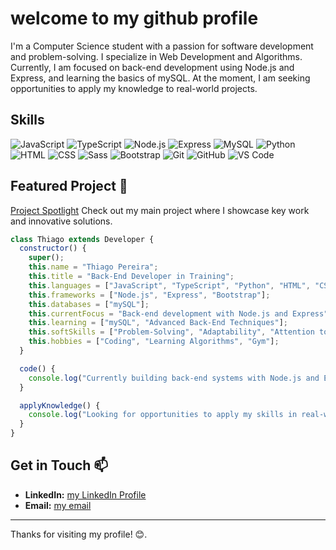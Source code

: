 # welcome to my github profile 
I'm a Computer Science student with a passion for software development and problem-solving. I specialize in Web Development and Algorithms. Currently, I am focused on back-end development using Node.js and Express, and learning the basics of mySQL. At the moment, I am seeking opportunities to apply my knowledge to real-world projects.

## Skills
 ![JavaScript](https://img.shields.io/badge/JavaScript-F7DF1C?style=flat-square&logo=javascript&logoColor=white)
 ![TypeScript](https://img.shields.io/badge/TypeScript-3178C6?style=flat-square&logo=typescript&logoColor=white)
  ![Node.js](https://img.shields.io/badge/Node.js-339933?style=flat-square&logo=node.js&logoColor=white)
  ![Express](https://img.shields.io/badge/Express.js-000000?style=flat-square&logo=express&logoColor=white)
  ![MySQL](https://img.shields.io/badge/MySQL-4479A1?style=flat-square&logo=mysql&logoColor=white)
![Python](https://img.shields.io/badge/Python-306998?style=flat-square&logo=python&logoColor=white)
 ![HTML](https://img.shields.io/badge/HTML-E34F26?style=flat-square&logo=html5&logoColor=white)
 ![CSS](https://img.shields.io/badge/CSS-1572B6?style=flat-square&logo=css3&logoColor=white)
 ![Sass](https://img.shields.io/badge/Sass-CC6699?style=flat-square&logo=sass&logoColor=white)
 ![Bootstrap](https://img.shields.io/badge/Bootstrap-563D7C?style=flat-square&logo=bootstrap&logoColor=white)
![Git](https://img.shields.io/badge/Git-F05032?style=flat-square&logo=git&logoColor=white)
![GitHub](https://img.shields.io/badge/GitHub-181717?style=flat-square&logo=github&logoColor=white)
![VS Code](https://img.shields.io/badge/VS%20Code-0078d7?style=flat-square&logo=visual-studio-code&logoColor=white)



## Featured Project 🌟

[Project Spotlight](https://github.com/tpsousa/project-spotlight) Check out my main project where I showcase key work and innovative solutions.

```javascript
class Thiago extends Developer {
  constructor() {
    super();
    this.name = "Thiago Pereira";
    this.title = "Back-End Developer in Training";
    this.languages = ["JavaScript", "TypeScript", "Python", "HTML", "CSS", "Sass"];
    this.frameworks = ["Node.js", "Express", "Bootstrap"];
    this.databases = ["mySQL"];
    this.currentFocus = "Back-end development with Node.js and Express";
    this.learning = ["mySQL", "Advanced Back-End Techniques"];
    this.softSkills = ["Problem-Solving", "Adaptability", "Attention to Detail", "Teamwork"];
    this.hobbies = ["Coding", "Learning Algorithms", "Gym"];
  }

  code() {
    console.log("Currently building back-end systems with Node.js and Express...");
  }

  applyKnowledge() {
    console.log("Looking for opportunities to apply my skills in real-world projects!");
  }
}
```
## Get in Touch 📫

- **LinkedIn:** [my LinkedIn Profile](https://linkedin.com/in/thiago-pereira-2227a12b8)
- **Email:** [my email](sousa.thp1@gmail.com)

---

Thanks for visiting my profile! 😊.
